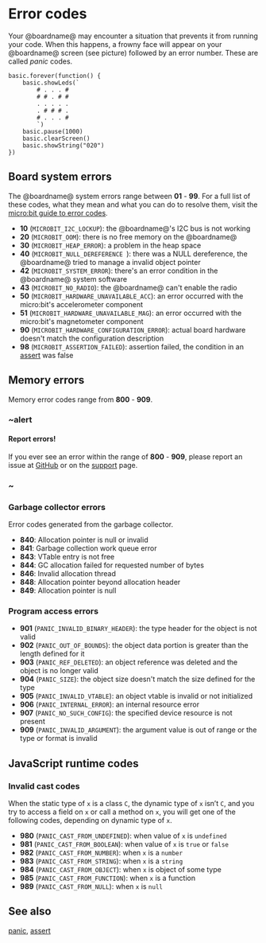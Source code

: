 # Error codes

Your @boardname@ may encounter a situation that prevents it from running your code. When this happens, a frowny face will appear on your @boardname@ screen (see picture) followed by an error number. These are called _panic_ codes. 

```sim
basic.forever(function() {
    basic.showLeds(`
        # . . . #
        # # . # #
        . . . . .
        . # # # .
        # . . . #
        `)
    basic.pause(1000)
    basic.clearScreen()
    basic.showString("020")
})
```

## Board system errors

The @boardname@ system errors range between **01** - **99**. For a full list of these codes, what they mean and what you can do to resolve them, visit the [micro:bit guide to error codes](https://microbit.org/guide/hardware/error-codes/).

* **10** (`MICROBIT_I2C_LOCKUP`): the @boardname@'s I2C bus is not working
* **20** (`MICROBIT_OOM`): there is no free memory on the @boardname@
* **30** (`MICROBIT_HEAP_ERROR`): a problem in the heap space
* **40** (`MICROBIT_NULL_DEREFERENCE `): there was a NULL dereference, the @boardname@ tried to manage a invalid object pointer
* **42** (`MICROBIT_SYSTEM_ERROR`): there's an error condition in the @boardname@ system software
* **43** (`MICROBIT_NO_RADIO`): the @boardname@ can't enable the radio
* **50** (`MICROBIT_HARDWARE_UNAVAILABLE_ACC`): an error occurred with the micro:bit's accelerometer component
* **51** (`MICROBIT_HARDWARE_UNAVAILABLE_MAG`): an error occurred with the micro:bit's magnetometer component
* **90** (`MICROBIT_HARDWARE_CONFIGURATION_ERROR`): actual board hardware doesn't match the configuration description
* **98** (`MICROBIT_ASSERTION_FAILED`): assertion failed, the condition in an [assert](/reference/control/assert) was false

## Memory errors

Memory error codes range from **800** - **909**.

### ~alert

#### Report errors!

If you ever see an error within the range of **800** - **909**, please report an issue at [GitHub](https://github.com/microsoft/pxt-microbit/issues) or on the [support](https://support.microbit.org/) page.

### ~

### Garbage collector errors

Error codes generated from the garbage collector.

* **840**: Allocation pointer is null or invalid
* **841**: Garbage collection work queue error
* **843**: VTable entry is not free
* **844**: GC allocation failed for requested number of bytes
* **846**: Invalid allocation thread
* **848**: Allocation pointer beyond allocation header
* **849**: Allocation pointer is null

### Program access errors

* **901** (`PANIC_INVALID_BINARY_HEADER`): the type header for the object is not valid
* **902** (`PANIC_OUT_OF_BOUNDS`): the object data portion is greater than the length defined for it
* **903** (`PANIC_REF_DELETED`): an object reference was deleted and the object is no longer valid
* **904** (`PANIC_SIZE`): the object size doesn't match the size defined for the type
* **905** (`PANIC_INVALID_VTABLE`): an object vtable is invalid or not initialized
* **906** (`PANIC_INTERNAL_ERROR`): an internal resource error
* **907** (`PANIC_NO_SUCH_CONFIG`): the specified device resource is not present
* **909** (`PANIC_INVALID_ARGUMENT`): the argument value is out of range or the type or format is invalid

## JavaScript runtime codes

### Invalid cast codes

When the static type of ``x`` is a class ``C``, the dynamic type of ``x`` isn’t ``C``, and you try to access a field on ``x`` or call a method on ``x``, you will get one of the following codes, depending on dynamic type of ``x``.

* **980** (`PANIC_CAST_FROM_UNDEFINED`): when value of ``x`` is ``undefined``
* **981** (`PANIC_CAST_FROM_BOOLEAN`): when value of ``x`` is ``true`` or ``false``
* **982** (`PANIC_CAST_FROM_NUMBER`): when ``x`` is a ``number``
* **983** (`PANIC_CAST_FROM_STRING`): when ``x`` is a ``string``
* **984** (`PANIC_CAST_FROM_OBJECT`): when ``x`` is object of some type
* **985** (`PANIC_CAST_FROM_FUNCTION`): when ``x`` is a function
* **989** (`PANIC_CAST_FROM_NULL`): when ``x`` is ``null``

## See also

[panic](/reference/control/panic), [assert](/reference/control/assert)
